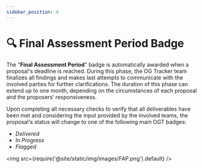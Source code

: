 ```yaml
---
sidebar_position: 4
---
```


# 🔍 Final Assessment Period Badge

The "**Final Assessment Period**" badge is automatically awarded when a proposal's deadline is reached. During this phase, the OG Tracker team finalizes all findings and makes last attempts to communicate with the involved parties for further clarifications. The duration of this phase can extend up to one month, depending on the circumstances of each proposal and the proposers’ responsiveness.


Upon completing all necessary checks to verify that all deliverables have been met and considering the input provided by the involved teams, the proposal's status will change to one of the following main OGT badges:
- _Delivered_
- _In Progress_
- _Flagged_ 

<img src={require('@site/static/img/images/FAP.png').default} />